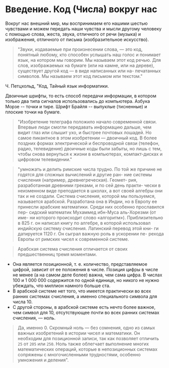 # Введение. Код (Числа) вокруг нас

Вокруг нас внешний мир, мы воспринимаем его нашими шестью чувствами и можем передать наши чувства и мысли другому человеку с помощью слова, жеста, звука, отличного от речи (музыка) и изображения, отличного от письма (изобразительное искусство).

> "Звуки, издаваемые при произнесении слова, — это код, понятный любому, кто способен услышать наш
голос и понимает язык, на котором мы говорим. Мы называем этот код речью. Для слов, изображаемых
на бумаге (или на камне, или на дереве), существует другой код — в виде написанных или на-
печатанных символов. Мы называем этот код письмом или текстом." 

Ч. Петцхольд, "Код, Тайный язык информатики.

Двоичные шрифты, то есть способ передачи информации, в котором только два типа сигналов использовались до компьютера.
Азбука Морзе -- точки и тире.
Шрифт Брайля -- выпуклые (тисненные) и плоские точки на бумаге.

> "Изобретение телеграфа положило начало современной связи. 
Впервые люди смогли передавать информацию дальше, чем видит глаз или слышит ухо, и быстрее почтовых лошадей.
Но самое пикантное в этом изобретении — двоичный код. 
В более поздних формах электрической и беспроводной связи (телефон, радио, телевидение) 
двоичные коды были забыты, но лишь с тем, чтобы снова вернуться к жизни в компьютерах, 
компакт-дисках и цифровом телевидении."

> "умножать и делить римские числа трудно. По той же причине не годятся для сложных вычислений и другие ран- ние системы счисления (например, древнегреческая). Геомет- рия, разработанная древними греками, и по сей день практи- чески в неизменном виде преподается в школах, а вот своей алгебры они так и не создали.
Система счисления, которой мы пользуемся, называется арабской. Разработана она в Индии, но в Европу ее принесли арабские математики. Среди них особенно прославился пер- сидский математик Мухаммед ибн-Муса аль-Хорезми (от име- ни которого происходит слово «алгоритм»). Приблизительно в 825 г. он написал книгу по алгебре, в которой использовал индийскую систему счисления. Латинский перевод этой кни- ги датируется 1120 г. Он сыграл важную роль в ускорении пе- рехода Европы от римских чисел к современной системе.

> Арабская система счисления отличается от своих предшественниц тремя моментами.

- Она является позиционной, т. е. количество, представляемое цифрой, зависит от ее положения в числе. Позиция цифры в числе не менее (а на самом деле более) важна, чем сама цифра. В числах 100 и 1 000 000 содержится по одной единице, но никого не нужно убеждать, что миллион намного больше ста.
- В арабской системе нет того, что имеется практически во всех ранних системах счисления, а именно специального символа для числа 10.
- С другой стороны, в арабской системе есть нечто более важное, чем символ для 10, отсутствующее почти во всех ранних системах счисления, — ноль.

> Да, именно 0. Скромный ноль — без сомнения, одно из самых важных изобретений в истории чисел и математики. Он необходим для позиционной записи, так как позволяет отличить `25` от `205` или `250`. 
Ноль также облегчает выполнение многих математических операций, которые в непозиционных системах сопряжены с многочисленными трудностями, особенно умножения и деления".
